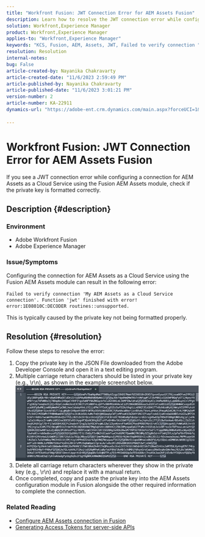 ```yaml
---
title: "Workfront Fusion: JWT Connection Error for AEM Assets Fusion"
description: Learn how to resolve the JWT connection error while configuring a connection using AEM Assets Fusion. Format the private key properly.
solution: Workfront,Experience Manager
product: Workfront,Experience Manager
applies-to: "Workfront,Experience Manager"
keywords: "KCS, Fusion, AEM, Assets, JWT, Failed to verify connection "
resolution: Resolution
internal-notes: 
bug: False
article-created-by: Nayanika Chakravarty
article-created-date: "11/6/2023 2:59:49 PM"
article-published-by: Nayanika Chakravarty
article-published-date: "11/6/2023 3:01:21 PM"
version-number: 2
article-number: KA-22911
dynamics-url: "https://adobe-ent.crm.dynamics.com/main.aspx?forceUCI=1&pagetype=entityrecord&etn=knowledgearticle&id=b9511e1f-b57c-ee11-8179-6045bd006295"

---
```

# Workfront Fusion: JWT Connection Error for AEM Assets Fusion


If you see a JWT connection error while configuring a connection for AEM Assets as a Cloud Service using the Fusion AEM Assets module, check if the private key is formatted correctly.

## Description {#description}


### Environment

- Adobe Workfront Fusion
- Adobe Experience Manager


### Issue/Symptoms

Configuring the connection for AEM Assets as a Cloud Service using the Fusion AEM Assets module can result in the following error:


```
Failed to verify connection 'My AEM Assets as a Cloud Service connection'. Function 'jwt' finished with error! error:1E08010C:DECODER routines::unsupported.
```


This is typically caused by the private key not being formatted properly.


## Resolution {#resolution}


Follow these steps to resolve the error:

1. Copy the private key in the JSON File downloaded from the Adobe Developer Console and open it in a text editing program.
2. Multiple carriage return characters should be listed in your private key (e.g., \r\n), as shown in the example screenshot below.     ![](assets/3dbe4410-3d5e-ee11-be6f-6045bd006d92.png)
3. Delete all carriage return characters wherever they show in the private key (e.g., \r\n) and replace it with a manual return.
4. Once completed, copy and paste the private key into the AEM Assets configuration module in Fusion alongside the other required information to complete the connection.


### Related Reading

- [Configure AEM Assets connection in Fusion](https://experienceleague.adobe.com/docs/workfront/using/adobe-workfront-fusion/fusion-apps-and-modules/aem-assets-modules.html?lang=en)
- [Generating Access Tokens for server-side APIs](https://experienceleague.adobe.com/docs/experience-manager-cloud-service/content/implementing/developing/generating-access-tokens-for-server-side-apis.html?lang=en#the-server-to-server-flow)

